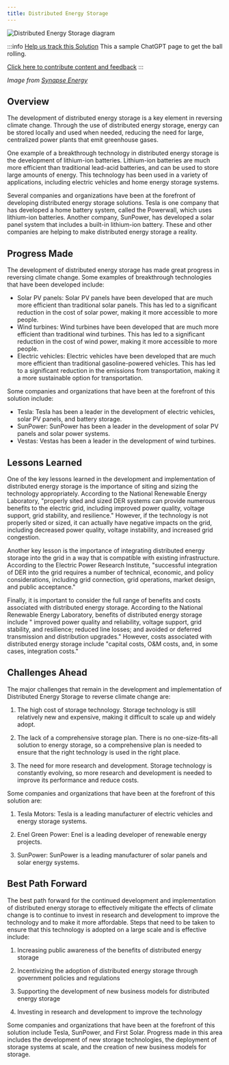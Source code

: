 ```yaml
---
title: Distributed Energy Storage
---
```


![Distributed Energy Storage diagram](../static/img/distributed-energy-storage.jpg)

:::info [Help us track this Solution](contribute)
This a sample ChatGPT page to get the ball rolling.

[Click here to contribute content and feedback](contribute)
:::

_Image from [Synapse Energy](https://www.synapse-energy.com/expertise/distributed-energy-resources)_

## Overview

The development of distributed energy storage is a key element in reversing climate change. Through the use of distributed energy storage, energy can be stored locally and used when needed, reducing the need for large, centralized power plants that emit greenhouse gases.

One example of a breakthrough technology in distributed energy storage is the development of lithium-ion batteries. Lithium-ion batteries are much more efficient than traditional lead-acid batteries, and can be used to store large amounts of energy. This technology has been used in a variety of applications, including electric vehicles and home energy storage systems.

Several companies and organizations have been at the forefront of developing distributed energy storage solutions. Tesla is one company that has developed a home battery system, called the Powerwall, which uses lithium-ion batteries. Another company, SunPower, has developed a solar panel system that includes a built-in lithium-ion battery. These and other companies are helping to make distributed energy storage a reality.

## Progress Made

The development of distributed energy storage has made great progress in reversing climate change. Some examples of breakthrough technologies that have been developed include:
* Solar PV panels: Solar PV panels have been developed that are much more efficient than traditional solar panels. This has led to a significant reduction in the cost of solar power, making it more accessible to more people.
* Wind turbines: Wind turbines have been developed that are much more efficient than traditional wind turbines. This has led to a significant reduction in the cost of wind power, making it more accessible to more people.
* Electric vehicles: Electric vehicles have been developed that are much more efficient than traditional gasoline-powered vehicles. This has led to a significant reduction in the emissions from transportation, making it a more sustainable option for transportation.

Some companies and organizations that have been at the forefront of this solution include:
* Tesla: Tesla has been a leader in the development of electric vehicles, solar PV panels, and battery storage.
* SunPower: SunPower has been a leader in the development of solar PV panels and solar power systems.
* Vestas: Vestas has been a leader in the development of wind turbines.

## Lessons Learned

One of the key lessons learned in the development and implementation of distributed energy storage is the importance of siting and sizing the technology appropriately. According to the National Renewable Energy Laboratory, "properly sited and sized DER systems can provide numerous benefits to the electric grid, including improved power quality, voltage support, grid stability, and resilience." However, if the technology is not properly sited or sized, it can actually have negative impacts on the grid, including decreased power quality, voltage instability, and increased grid congestion.

Another key lesson is the importance of integrating distributed energy storage into the grid in a way that is compatible with existing infrastructure. According to the Electric Power Research Institute, "successful integration of DER into the grid requires a number of technical, economic, and policy considerations, including grid connection, grid operations, market design, and public acceptance."

Finally, it is important to consider the full range of benefits and costs associated with distributed energy storage. According to the National Renewable Energy Laboratory, benefits of distributed energy storage include " improved power quality and reliability, voltage support, grid stability, and resilience; reduced line losses; and avoided or deferred transmission and distribution upgrades." However, costs associated with distributed energy storage include "capital costs, O&M costs, and, in some cases, integration costs."

## Challenges Ahead

The major challenges that remain in the development and implementation of Distributed Energy Storage to reverse climate change are:

1. The high cost of storage technology. Storage technology is still relatively new and expensive, making it difficult to scale up and widely adopt.

2. The lack of a comprehensive storage plan. There is no one-size-fits-all solution to energy storage, so a comprehensive plan is needed to ensure that the right technology is used in the right place.

3. The need for more research and development. Storage technology is constantly evolving, so more research and development is needed to improve its performance and reduce costs.

Some companies and organizations that have been at the forefront of this solution are:

1. Tesla Motors: Tesla is a leading manufacturer of electric vehicles and energy storage systems.

2. Enel Green Power: Enel is a leading developer of renewable energy projects.

3. SunPower: SunPower is a leading manufacturer of solar panels and solar energy systems.

## Best Path Forward

The best path forward for the continued development and implementation of distributed energy storage to effectively mitigate the effects of climate change is to continue to invest in research and development to improve the technology and to make it more affordable. Steps that need to be taken to ensure that this technology is adopted on a large scale and is effective include:

1. Increasing public awareness of the benefits of distributed energy storage

2. Incentivizing the adoption of distributed energy storage through government policies and regulations

3. Supporting the development of new business models for distributed energy storage

4. Investing in research and development to improve the technology

Some companies and organizations that have been at the forefront of this solution include Tesla, SunPower, and First Solar. Progress made in this area includes the development of new storage technologies, the deployment of storage systems at scale, and the creation of new business models for storage.
